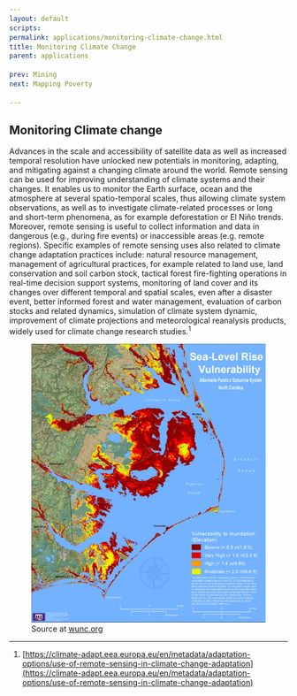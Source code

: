 ```yaml
---
layout: default
scripts:
permalink: applications/monitoring-climate-change.html
title: Monitoring Climate Change
parent: applications

prev: Mining
next: Mapping Poverty

---
```


## Monitoring Climate change

Advances in the scale and accessibility of satellite data as well as increased temporal resolution have unlocked new potentials in monitoring, adapting, and mitigating against a changing climate around the world. Remote sensing can be used for improving understanding of climate systems and their changes. It enables us to monitor the Earth surface, ocean and the atmosphere at several spatio-temporal scales, thus allowing climate system observations, as well as to investigate climate-related processes or long and short-term phenomena, as for example deforestation or El Niño trends. Moreover, remote sensing is useful to collect information and data in dangerous (e.g., during fire events) or inaccessible areas (e.g. remote regions). Specific examples of remote sensing uses also related to climate change adaptation practices include: natural resource management, management of agricultural practices, for example related to land use, land conservation and soil carbon stock, tactical forest fire-fighting operations in real-time decision support systems,  monitoring of land cover and its changes over different temporal and spatial scales, even after a disaster event,  better informed forest and water management, evaluation of carbon stocks and related dynamics,  simulation of climate system dynamic, improvement of climate projections and meteorological reanalysis products, widely used for climate change research studies.<sup>1</sup>

<figure class="align-center">
  <img src="/assets/graphics/content/rise_monitoring.jpg" />
  <figcaption>Source at <a href="https://www.wunc.org/environment/2014-09-25/the-science-and-politics-of-predicting-sea-level-rise-along-the-nc-coast​">wunc.org</a></figcaption>
</figure>

---

1) [https://climate-adapt.eea.europa.eu/en/metadata/adaptation-options/use-of-remote-sensing-in-climate-change-adaptation](https://climate-adapt.eea.europa.eu/en/metadata/adaptation-options/use-of-remote-sensing-in-climate-change-adaptation)  